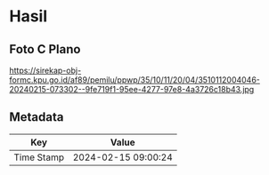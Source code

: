 # Hasil

## Foto C Plano

https://sirekap-obj-formc.kpu.go.id/af89/pemilu/ppwp/35/10/11/20/04/3510112004046-20240215-073302--9fe719f1-95ee-4277-97e8-4a3726c18b43.jpg


## Metadata

| Key        | Value               |
| ---------- | ------------------- |
| Time Stamp | 2024-02-15 09:00:24 |



